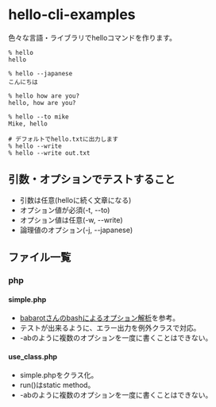 # hello-cli-examples

色々な言語・ライブラリでhelloコマンドを作ります。

```
% hello
hello

% hello --japanese
こんにちは

% hello how are you?
hello, how are you?

% hello --to mike
Mike, hello

# デフォルトでhello.txtに出力します
% hello --write
% hello --write out.txt
```

## 引数・オプションでテストすること

* 引数は任意(helloに続く文章になる)
* オプション値が必須(-t, --to)
* オプション値は任意(-w, --write)
* 論理値のオプション(-j, --japanese)

## ファイル一覧

### php

#### simple.php

* [babarotさんのbashによるオプション解析](http://qiita.com/b4b4r07/items/dcd6be0bb9c9185475bb)を参考。
* テストが出来るように、エラー出力を例外クラスで対応。
* -abのように複数のオプションを一度に書くことはできない。

#### use_class.php

* simple.phpをクラス化。
* run()はstatic method。
* -abのように複数のオプションを一度に書くことはできない。
